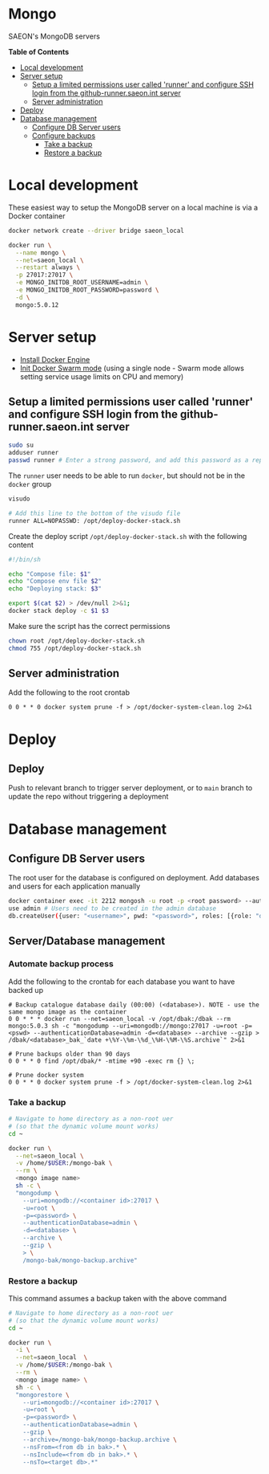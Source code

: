 # Mongo
SAEON's MongoDB servers

<!-- START doctoc generated TOC please keep comment here to allow auto update -->
<!-- DON'T EDIT THIS SECTION, INSTEAD RE-RUN doctoc TO UPDATE -->
**Table of Contents**

- [Local development](#local-development)
- [Server setup](#server-setup)
  - [Setup a limited permissions user called 'runner' and configure SSH login from the github-runner.saeon.int server](#setup-a-limited-permissions-user-called-runner-and-configure-ssh-login-from-the-github-runnersaeonint-server)
  - [Server administration](#server-administration)
- [Deploy](#deploy)
- [Database management](#database-management)
  - [Configure DB Server users](#configure-db-server-users)
  - [Configure backups](#configure-backups)
    - [Take a backup](#take-a-backup)
    - [Restore a backup](#restore-a-backup)

<!-- END doctoc generated TOC please keep comment here to allow auto update -->

# Local development
These easiest way to setup the MongoDB server on a local machine is via a Docker container

```sh
docker network create --driver bridge saeon_local

docker run \
  --name mongo \
  --net=saeon_local \
  --restart always \
  -p 27017:27017 \
  -e MONGO_INITDB_ROOT_USERNAME=admin \
  -e MONGO_INITDB_ROOT_PASSWORD=password \
  -d \
  mongo:5.0.12
```

# Server setup

- [Install Docker Engine](https://docs.docker.com/engine/install/centos/)
- [Init Docker Swarm mode](https://docs.docker.com/engine/swarm/swarm-tutorial/create-swarm/) (using a single node - Swarm mode allows setting service usage limits on CPU and memory)

## Setup a limited permissions user called 'runner' and configure SSH login from the github-runner.saeon.int server
```sh
sudo su
adduser runner
passwd runner # Enter a strong password, and add this password as a repository secret
```

The `runner` user needs to be able to run `docker`, but should not be in the `docker` group

```sh
visudo

# Add this line to the bottom of the visudo file
runner ALL=NOPASSWD: /opt/deploy-docker-stack.sh
```

Create the deploy script `/opt/deploy-docker-stack.sh` with the following content

```sh
#!/bin/sh

echo "Compose file: $1"
echo "Compose env file $2"
echo "Deploying stack: $3"

export $(cat $2) > /dev/null 2>&1;
docker stack deploy -c $1 $3
```

Make sure the script has the correct permissions

```sh
chown root /opt/deploy-docker-stack.sh 
chmod 755 /opt/deploy-docker-stack.sh
```

## Server administration
Add the following to the root crontab
```
0 0 * * 0 docker system prune -f > /opt/docker-system-clean.log 2>&1
```

# Deploy
## Deploy
Push to relevant branch to trigger server deployment, or to `main` branch to update the repo without triggering a deployment 

# Database management
## Configure DB Server users
The root user for the database is configured on deployment. Add databases and users for each application manually

```sh
docker container exec -it 2212 mongosh -u root -p <root password> --authenticationDatabase admin
use admin # Users need to be created in the admin database
db.createUser({user: "<username>", pwd: "<password>", roles: [{role: "dbOwner", db: "<database>"}]})
```

## Server/Database management
### Automate backup process
Add the following to the crontab for each database you want to have backed up

```
# Backup catalogue database daily (00:00) (<database>). NOTE - use the same mongo image as the container
0 0 * * * docker run --net=saeon_local -v /opt/dbak:/dbak --rm mongo:5.0.3 sh -c "mongodump --uri=mongodb://mongo:27017 -u=root -p=<pswd> --authenticationDatabase=admin -d=<database> --archive --gzip > /dbak/<database>_bak_`date +\%Y-\%m-\%d_\%H-\%M-\%S.archive`" 2>&1

# Prune backups older than 90 days
0 0 * * 0 find /opt/dbak/* -mtime +90 -exec rm {} \;

# Prune docker system
0 0 * * 0 docker system prune -f > /opt/docker-system-clean.log 2>&1
```

### Take a backup
```sh
# Navigate to home directory as a non-root uer
# (so that the dynamic volume mount works)
cd ~

docker run \
  --net=saeon_local \
  -v /home/$USER:/mongo-bak \
  --rm \
  <mongo image name>
  sh -c \
  "mongodump \
    --uri=mongodb://<container id>:27017 \
    -u=root \
    -p=<password> \
    --authenticationDatabase=admin \
    -d=<database> \
    --archive \
    --gzip \
    > \
    /mongo-bak/mongo-backup.archive"
```

### Restore a backup
This command assumes a backup taken with the above command
```sh
# Navigate to home directory as a non-root uer
# (so that the dynamic volume mount works)
cd ~

docker run \
  -i \
  --net=saeon_local  \
  -v /home/$USER:/mongo-bak \
  --rm \
  <mongo image name> \
  sh -c \
  "mongorestore \
    --uri=mongodb://<container id>:27017 \
    -u=root \
    -p=<password> \
    --authenticationDatabase=admin \
    --gzip \
    --archive=/mongo-bak/mongo-backup.archive \
    --nsFrom=<from db in bak>.* \
    --nsInclude=<from db in bak>.* \
    --nsTo=<target db>.*" 
```
